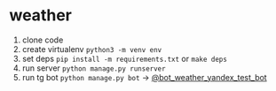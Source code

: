 # weather
1. clone code
2. create virtualenv `python3 -m venv env`
3. set deps `pip install -m requirements.txt` or `make deps`
4. run server `python manage.py runserver`
5. run tg bot `python manage.py bot` -> [@bot_weather_yandex_test_bot](@bot_weather_yandex_test_bot)
